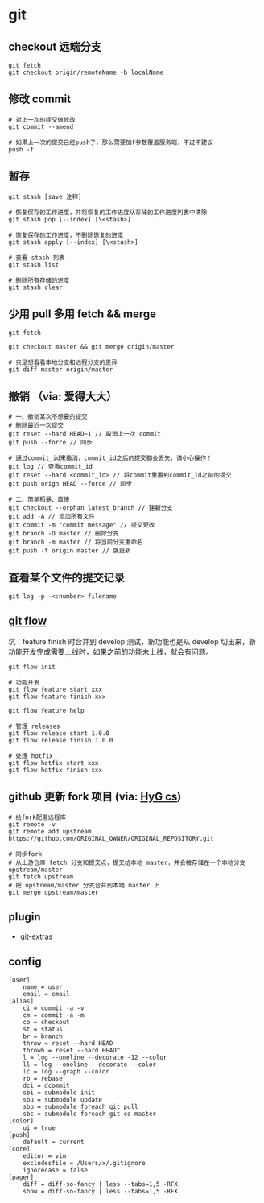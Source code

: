 # git

## checkout 远端分支
```
git fetch
git checkout origin/remoteName -b localName
```

## 修改 commit
```
# 对上一次的提交做修改
git commit --amend

# 如果上一次的提交已经push了，那么需要加f参数覆盖服务端，不过不建议
push -f
```

## 暂存
```
git stash [save 注释]

# 恢复保存的工作进度，并将恢复的工作进度从存储的工作进度列表中清除
git stash pop [--index] [\<stash>]

# 恢复保存的工作进度，不删除恢复的进度
git stash apply [--index] [\<stash>]

# 查看 stash 列表
git stash list

# 删除所有存储的进度
git stash clear 
```

## 少用 pull 多用 fetch && merge
```
git fetch

git checkout master && git merge origin/master

# 只是想看看本地分支和远程分支的差异
git diff master origin/master

```

## 撤销 （via: 爱得大大）
```
# 一、撤销某次不想要的提交
# 删除最近一次提交
git reset --hard HEAD~1 // 取消上一次 commit
git push --force // 同步 

# 通过commit_id来撤消，commit_id之后的提交都会丢失，请小心操作！
git log // 查看commit_id
git reset --hard <commit_id> // 将commit重置到commit_id之前的提交
git push orign HEAD --force // 同步

# 二、简单粗暴、直接
git checkout --orphan latest_branch // 建新分支
git add -A // 添加所有文件
git commit -m "commit message" // 提交更改
git branch -D master // 删除分支
git branch -m master // 将当前分支重命名
git push -f origin master // 强更新
```

## 查看某个文件的提交记录

```
git log -p -<:number> filename
```

## [git flow](https://www.git-tower.com/learn/git/ebook/cn/command-line/advanced-topics/git-flow)

坑：feature finish 时合并到 develop 测试，新功能也是从 develop 切出来，新功能开发完成需要上线时，如果之前的功能未上线，就会有问题。

```
git flow init

# 功能开发
git flow feature start xxx
git flow feature finish xxx

git flow feature help

# 管理 releases
git flow release start 1.0.0
git flow release finish 1.0.0

# 处理 hotfix
git flow hotfix start xxx
git flow hotfix finish xxx
```

## github 更新 fork 项目 (via: [HyG cs](https://www.zhihu.com/question/28676261/answer/44606041))
```shell
# 给fork配置远程库
git remote -v
git remote add upstream https://github.com/ORIGINAL_OWNER/ORIGINAL_REPOSITORY.git

# 同步fork
# 从上游仓库 fetch 分支和提交点，提交给本地 master，并会被存储在一个本地分支 upstream/master
git fetch upstream
# 把 upstream/master 分支合并到本地 master 上
git merge upstream/master
```

## plugin

- [git-extras](https://github.com/tj/git-extras/blob/master/Commands.md)

## config
```
[user]
	name = user
	email = email
[alias]
	ci = commit -a -v
	cm = commit -a -m
	co = checkout
	st = status
	br = branch
	throw = reset --hard HEAD
	throwh = reset --hard HEAD^
	l = log --oneline --decorate -12 --color
	ll = log --oneline --decorate --color
	lc = log --graph --color
	rb = rebase
	dci = dcommit
	sbi = submodule init
	sbu = submodule update
	sbp = submodule foreach git pull
	sbc = submodule foreach git co master
[color]
	ui = true
[push]
	default = current
[core]
	editor = vim
	excludesfile = /Users/x/.gitignore
	ignorecase = false
[pager]
	diff = diff-so-fancy | less --tabs=1,5 -RFX
	show = diff-so-fancy | less --tabs=1,5 -RFX
```

